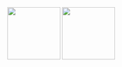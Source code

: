<!-- ![Anurag's github stats](https://github-readme-stats.vercel.app/api?username=GustavoQuaresma&show_icons=true&theme=radical)
![Top Langs](https://github-readme-stats.vercel.app/api/top-langs/?username=GustavoQuaresma&layout=compact&theme=radical) -->
 <div d>
  <img height="120em" src="https://github-readme-stats.vercel.app/api?username=GustavoQuaresma&show_icons=true&theme=radical"/>
  <img height="120em" src="https://github-readme-stats.vercel.app/api/top-langs/?username=GustavoQuaresma&layout=compact&langs_count=7&theme=radical"/>
</div>
